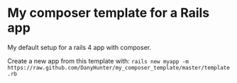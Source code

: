 My composer template for a Rails app
====================

My default setup for a rails 4 app with composer.

Create a new app from this template with:
`rails new myapp -m https://raw.github.com/DanyHunter/my_composer_template/master/template.rb`
